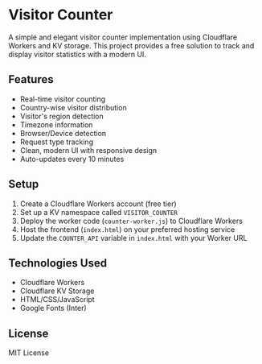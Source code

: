 # Visitor Counter

A simple and elegant visitor counter implementation using Cloudflare Workers and KV storage. This project provides a free solution to track and display visitor statistics with a modern UI.

## Features

- Real-time visitor counting
- Country-wise visitor distribution
- Visitor's region detection
- Timezone information
- Browser/Device detection
- Request type tracking
- Clean, modern UI with responsive design
- Auto-updates every 10 minutes

## Setup

1. Create a Cloudflare Workers account (free tier)
2. Set up a KV namespace called `VISITOR_COUNTER`
3. Deploy the worker code (`counter-worker.js`) to Cloudflare Workers
4. Host the frontend (`index.html`) on your preferred hosting service
5. Update the `COUNTER_API` variable in `index.html` with your Worker URL

## Technologies Used

- Cloudflare Workers
- Cloudflare KV Storage
- HTML/CSS/JavaScript
- Google Fonts (Inter)

## License

MIT License 